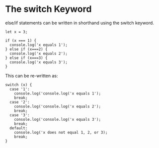 # The switch Keyword 

else/if statements can be written in shorthand using the switch keyword.

```
let x = 3;
```

```
if (x === 1) {
  console.log('x equals 1');
} else if (x===2) {
  console.log('x equals 2');
} else if (x===3) {
  console.log('x equals 3');
}
```
 
This can be re-written as:
```
switch (x) {
  case '1':
    console.log('console.log('x equals 1');
    break;
  case '2':
    console.log('console.log('x equals 2');
    break;
  case '3':
    console.log('console.log('x equals 3');
    break;
  default:
    console.log('x does not equal 1, 2, or 3);
    break;
}
  

